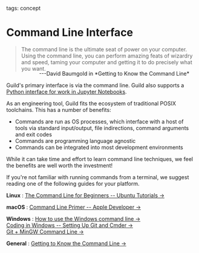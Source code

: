 tags: concept

# Command Line Interface

> The command line is the ultimate seat of power on your
> computer. Using the command line, you can perform amazing feats of
> wizardry and speed, taming your computer and getting it to do
> precisely what you want.

<div markdown="1" style="text-align:right;padding-right:20px;margin-top:-18px">
---David Baumgold in *Getting to Know the Command Line*
</div>

Guild's primary interface is via the command line. Guild also supports
a [Python interface for work in Jupyter
Notebooks](guides/notebooks/).

As an engineering tool, Guild fits the ecosystem of traditional POSIX
toolchains. This has a number of benefits:

- Commands are run as OS processes, which interface with a host of
  tools via standard input/output, file indirections, command
  arguments and exit codes
- Commands are programming language agnostic
- Commands can be integrated into most development environments

While it can take time and effort to learn command line techniques, we
feel the benefits are well worth the investment!

If you're not familiar with running commands from a terminal, we
suggest reading one of the following guides for your platform.

**Linux**
: [The Command Line for Beginners -- Ubuntu Tutorials
  ->](https://tutorials.ubuntu.com/tutorial/command-line-for-beginners)

**macOS**
: [Command Line Primer -- Apple Developer
  ->](https://developer.apple.com/library/archive/documentation/OpenSource/Conceptual/ShellScripting/CommandLInePrimer/CommandLine.html)

**Windows**
: [How to use the Windows command line ->](https://www.computerhope.com/issues/chusedos.htm)
  <br>
  [Coding in Windows -- Setting Up Git and Cmder
  ->](https://www.awmoore.com/2015/01/14/setting-up-git-and-cmder/)
  <br>
  [Git + MinGW Command Line ->](https://learn.adafruit.com/windows-tools-for-the-electrical-engineer/git-plus-command-line-tools)

**General**
: [Getting to Know the Command Line
  ->](https://www.davidbaumgold.com/tutorials/command-line/)
